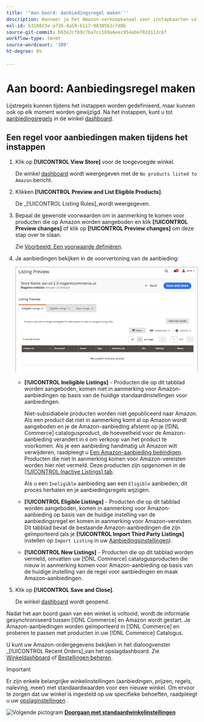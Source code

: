 ```yaml
---
title: '"Aan boord: Aanbiedingsregel maken'''
description: Wanneer je het Amazon-verkoopkanaal voor instapkaarten voltooit, moet je de regels voor eerste aanbiedingen maken voor het genereren van Amazon-aanbiedingen voor je [!DNL Commerce] producten.
exl-id: b318823e-a726-4a59-b117-9838562c7d8b
source-git-commit: b63e2cfb9c7ba7cc169a6eec954abe782d112c6f
workflow-type: tm+mt
source-wordcount: '389'
ht-degree: 0%

---
```


# Aan boord: Aanbiedingsregel maken

Lijstregels kunnen tijdens het instappen worden gedefinieerd, maar kunnen ook op elk moment worden gewijzigd. Na het instappen, kunt u tot [aanbiedingsregels](./listing-rules.md) in de winkel [dashboard](./amazon-store-dashboard.md).

## Een regel voor aanbiedingen maken tijdens het instappen

1. Klik op **[!UICONTROL View Store]** voor de toegevoegde winkel.

   De winkel [dashboard](./amazon-store-dashboard.md) wordt weergegeven met de `No products listed to Amazon` bericht.

1. Klikken **[!UICONTROL Preview and List Eligible Products]**.

   De _[!UICONTROL Listing Rules]_wordt weergegeven.

1. Bepaal de gewenste voorwaarden om in aanmerking te komen voor producten die op Amazon worden aangeboden en klik **[!UICONTROL Preview changes]** of klik op **[!UICONTROL Preview changes]** om deze stap over te slaan.

   Zie [Voorbeeld: Een voorwaarde definiëren](./ob-define-condition-example.md).

1. Je aanbiedingen bekijken in de voorvertoning van de aanbieding:

   ![Voorvertoning van aanbieding](assets/amazon-ob-listing-preview.png)

   - **[!UICONTROL Ineligible Listings]** - Producten die op dit tabblad worden aangeboden, komen niet in aanmerking voor Amazon-aanbiedingen op basis van de huidige standaardinstellingen voor aanbiedingen.

      Niet-subsidiabele producten worden niet gepubliceerd naar Amazon. Als een product dat niet in aanmerking komt al op Amazon wordt aangeboden en je de Amazon-aanbieding afstemt op je [!DNL Commerce] catalogusproduct, de hoeveelheid voor de Amazon-aanbieding verandert in `0` om verkoop van het product te voorkomen. Als je een aanbieding handmatig uit Amazon wilt verwijderen, raadpleegt u [Een Amazon-aanbieding beëindigen](./end-listings-manually.md). Producten die niet in aanmerking komen voor Amazon-vereisten worden hier niet vermeld. Deze producten zijn opgenomen in de [[!UICONTROL Inactive Listings] tab](./inactive-listings.md).

      Als u een `Ineligible` aanbieding aan een `Eligible` aanbieden, dit proces herhalen en je aanbiedingsregels wijzigen.

   - **[!UICONTROL Eligible Listings]** - Producten die op dit tabblad worden aangeboden, komen in aanmerking voor Amazon-aanbieding op basis van de huidige instelling van de aanbiedingsregel en komen in aanmerking voor Amazon-vereisten. Dit tabblad bevat de bestaande Amazon-aanbiedingen die zijn geïmporteerd (als je **[!UICONTROL Import Third Party Listings]** instellen op `Import Listing` in uw [Aanbiedingsinstellingen](./listing-settings.md)).

   - **[!UICONTROL New Listings]** - Producten die op dit tabblad worden vermeld, omvatten uw [!DNL Commerce] catalogusproducten die nieuw in aanmerking komen voor Amazon-aanbieding op basis van de huidige instelling van de regel voor aanbiedingen en maak Amazon-aanbiedingen.

1. Klik op **[!UICONTROL Save and Close]**.

   De winkel [dashboard](./amazon-store-dashboard.md) wordt geopend.

Nadat het aan boord gaan van een winkel is voltooid, wordt de informatie gesynchroniseerd tussen [!DNL Commerce] en Amazon wordt gestart. Je Amazon-aanbiedingen worden geïmporteerd in [!DNL Commerce] en proberen te passen met producten in uw [!DNL Commerce] Catalogus.

U kunt uw Amazon-ordergegevens bekijken in het dialoogvenster _[!UICONTROL Recent Orders]_van het opslagdashboard. Zie [Winkeldashboard](./amazon-store-dashboard.md) of [Bestellingen beheren](./managing-orders.md).

>[!IMPORTANT]
>
>Er zijn enkele belangrijke winkelinstellingen (aanbiedingen, prijzen, regels, naleving, meer) met standaardwaarden voor een nieuwe winkel. Om ervoor te zorgen dat uw winkel is ingesteld op uw specifieke behoeften, raadpleegt u uw [opslaginstellingen](./default-store-settings.md) .

![Volgende pictogram](assets/btn-next.png) [**Doorgaan met standaardwinkelinstellingen**](./default-store-settings.md)
